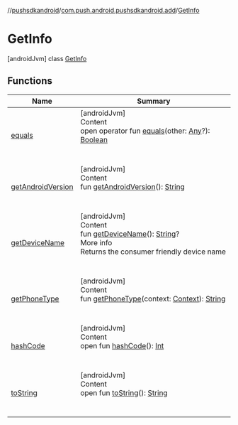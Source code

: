 //[pushsdkandroid](../../index.md)/[com.push.android.pushsdkandroid.add](../index.md)/[GetInfo](index.md)



# GetInfo  
 [androidJvm] class [GetInfo](index.md)   


## Functions  
  
|  Name|  Summary| 
|---|---|
| <a name="kotlin/Any/equals/#kotlin.Any?/PointingToDeclaration/"></a>[equals](../../com.push.android.pushsdkandroid.core/-push-operative-data/index.md#%5Bkotlin%2FAny%2Fequals%2F%23kotlin.Any%3F%2FPointingToDeclaration%2F%5D%2FFunctions%2F327641397)| <a name="kotlin/Any/equals/#kotlin.Any?/PointingToDeclaration/"></a>[androidJvm]  <br>Content  <br>open operator fun [equals](../../com.push.android.pushsdkandroid.core/-push-operative-data/index.md#%5Bkotlin%2FAny%2Fequals%2F%23kotlin.Any%3F%2FPointingToDeclaration%2F%5D%2FFunctions%2F327641397)(other: [Any](https://kotlinlang.org/api/latest/jvm/stdlib/kotlin/-any/index.html)?): [Boolean](https://kotlinlang.org/api/latest/jvm/stdlib/kotlin/-boolean/index.html)  <br><br><br>
| <a name="com.push.android.pushsdkandroid.add/GetInfo/getAndroidVersion/#/PointingToDeclaration/"></a>[getAndroidVersion](get-android-version.md)| <a name="com.push.android.pushsdkandroid.add/GetInfo/getAndroidVersion/#/PointingToDeclaration/"></a>[androidJvm]  <br>Content  <br>fun [getAndroidVersion](get-android-version.md)(): [String](https://kotlinlang.org/api/latest/jvm/stdlib/kotlin/-string/index.html)  <br><br><br>
| <a name="com.push.android.pushsdkandroid.add/GetInfo/getDeviceName/#/PointingToDeclaration/"></a>[getDeviceName](get-device-name.md)| <a name="com.push.android.pushsdkandroid.add/GetInfo/getDeviceName/#/PointingToDeclaration/"></a>[androidJvm]  <br>Content  <br>fun [getDeviceName](get-device-name.md)(): [String](https://kotlinlang.org/api/latest/jvm/stdlib/kotlin/-string/index.html)?  <br>More info  <br>Returns the consumer friendly device name  <br><br><br>
| <a name="com.push.android.pushsdkandroid.add/GetInfo/getPhoneType/#android.content.Context/PointingToDeclaration/"></a>[getPhoneType](get-phone-type.md)| <a name="com.push.android.pushsdkandroid.add/GetInfo/getPhoneType/#android.content.Context/PointingToDeclaration/"></a>[androidJvm]  <br>Content  <br>fun [getPhoneType](get-phone-type.md)(context: [Context](https://developer.android.com/reference/kotlin/android/content/Context.html)): [String](https://kotlinlang.org/api/latest/jvm/stdlib/kotlin/-string/index.html)  <br><br><br>
| <a name="kotlin/Any/hashCode/#/PointingToDeclaration/"></a>[hashCode](../../com.push.android.pushsdkandroid.core/-push-operative-data/index.md#%5Bkotlin%2FAny%2FhashCode%2F%23%2FPointingToDeclaration%2F%5D%2FFunctions%2F327641397)| <a name="kotlin/Any/hashCode/#/PointingToDeclaration/"></a>[androidJvm]  <br>Content  <br>open fun [hashCode](../../com.push.android.pushsdkandroid.core/-push-operative-data/index.md#%5Bkotlin%2FAny%2FhashCode%2F%23%2FPointingToDeclaration%2F%5D%2FFunctions%2F327641397)(): [Int](https://kotlinlang.org/api/latest/jvm/stdlib/kotlin/-int/index.html)  <br><br><br>
| <a name="kotlin/Any/toString/#/PointingToDeclaration/"></a>[toString](../../com.push.android.pushsdkandroid.core/-push-operative-data/index.md#%5Bkotlin%2FAny%2FtoString%2F%23%2FPointingToDeclaration%2F%5D%2FFunctions%2F327641397)| <a name="kotlin/Any/toString/#/PointingToDeclaration/"></a>[androidJvm]  <br>Content  <br>open fun [toString](../../com.push.android.pushsdkandroid.core/-push-operative-data/index.md#%5Bkotlin%2FAny%2FtoString%2F%23%2FPointingToDeclaration%2F%5D%2FFunctions%2F327641397)(): [String](https://kotlinlang.org/api/latest/jvm/stdlib/kotlin/-string/index.html)  <br><br><br>

